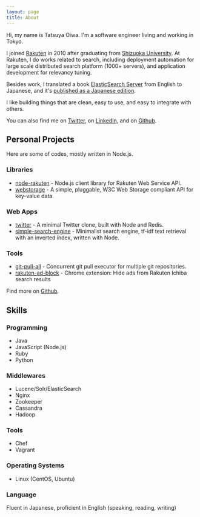 ```yaml
---
layout: page
title: About
---
```


Hi, my name is Tatsuya Oiwa. I'm a software engineer living and working in Tokyo.

I joined [Rakuten](http://global.rakuten.com/corp/) in 2010 after graduating from [Shizuoka University](https://www.shizuoka.ac.jp/english/subject/index.html). At Rakuten, I do works related to search, including deployment automation for large scale distributed search platform (1000+ servers), and application development for relevancy tuning.

Besides work, I translated a book [ElasticSearch Server](https://www.packtpub.com/big-data-and-business-intelligence/elasticsearch-server) from English to Japanese, and it's [published as a Japanese edition](http://ascii.asciimw.jp/books/books/detail/978-4-04-866202-4.shtml).

I like building things that are clean, easy to use, and easy to integrate with others.

You can also find me on [Twitter](https://twitter.com/tatsuyaoiw), on [LinkedIn](https://www.linkedin.com/in/tatsuyaoiw), and on [Github](https://github.com/tatsuyaoiw).

## Personal Projects

Here are some of codes, mostly written in Node.js.

### Libraries

- [node-rakuten](https://github.com/tatsuyaoiw/node-rakuten) - Node.js client library for Rakuten Web Service API.
- [webstorage](https://github.com/tatsuyaoiw/webstorage) - A simple, pluggable, W3C Web Storage compliant API for key-value data.

### Web Apps

- [twitter](https://github.com/tatsuyaoiw/twitter) - A minimal Twitter clone, built with Node and Redis.
- [simple-search-engine](https://github.com/tatsuyaoiw/simple-search-engine) - Minimalist search engine, tf-idf text retrieval with an inverted index, written with Node.

### Tools

- [git-pull-all](https://github.com/tatsuyaoiw/git-pull-all) - Concurrent git pull executor for multiple git repositories.
- [rakuten-ad-block](https://github.com/tatsuyaoiw/rakuten-ad-block) - Chrome extension: Hide ads from Rakuten Ichiba search results

Find more on [Github](https://github.com/tatsuyaoiw).

## Skills

### Programming

- Java
- JavaScript (Node.js)
- Ruby
- Python

### Middlewares

- Lucene/Solr/ElasticSearch
- Nginx
- Zookeeper
- Cassandra
- Hadoop

### Tools

- Chef
- Vagrant

### Operating Systems

- Linux (CentOS, Ubuntu)

### Language

Fluent in Japanese, proficient in English (speaking, reading, writing)
